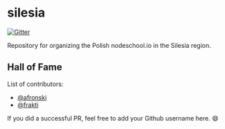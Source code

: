 # silesia

[![Gitter](https://badges.gitter.im/Join%20Chat.svg)](https://gitter.im/nodeschool/silesia?utm_source=badge&utm_medium=badge&utm_campaign=pr-badge&utm_content=badge)

Repository for organizing the Polish nodeschool.io in the Silesia region.

## Hall of Fame

List of contributors:

- [@afronski](https://github.com/afronski)
- [@frakti](https://github.com/frakti)

If you did a successful PR, feel free to add your Github username here. :smile:
